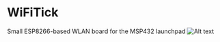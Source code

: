 # WiFiTick
Small ESP8266-based WLAN board for the MSP432 launchpad
![Alt text](images/img.png?raw=true "WiFiTick attached to MSP432 launchpad")
